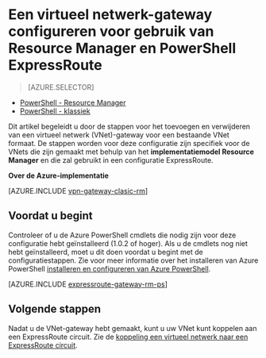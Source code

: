 <properties
   pageTitle="Een gateway VNet met een virtueel netwerk toe te voegen voor ExpressRoute met behulp van bronbeheer en PowerShell | Microsoft Azure"
   description="Dit artikel begeleidt u bij het toevoegen van een Vnet-gateway naar een reeds gemaakte Resource Manager VNet voor ExpressRoute"
   documentationCenter="na"
   services="expressroute"
   authors="charwen"
   manager="carmonm"
   editor=""
   tags="azure-resource-manager"/>

<tags 
   ms.service="expressroute"
   ms.devlang="na"
   ms.topic="article" 
   ms.tgt_pltfrm="na"
   ms.workload="infrastructure-services" 
   ms.date="10/10/2016"
   ms.author="charwen"/>

# <a name="configure-a-virtual-network-gateway-for-expressroute-using-resource-manager-and-powershell"></a>Een virtueel netwerk-gateway configureren voor gebruik van Resource Manager en PowerShell ExpressRoute


> [AZURE.SELECTOR]
- [PowerShell - Resource Manager](expressroute-howto-add-gateway-resource-manager.md)
- [PowerShell - klassiek](expressroute-howto-add-gateway-classic.md)


Dit artikel begeleidt u door de stappen voor het toevoegen en verwijderen van een virtueel netwerk (VNet)-gateway voor een bestaande VNet formaat. De stappen worden voor deze configuratie zijn specifiek voor de VNets die zijn gemaakt met behulp van het **implementatiemodel Resource Manager** en die zal gebruikt in een configuratie ExpressRoute. 

**Over de Azure-implementatie**

[AZURE.INCLUDE [vpn-gateway-clasic-rm](../../includes/vpn-gateway-classic-rm-include.md)] 

## <a name="before-beginning"></a>Voordat u begint

Controleer of u de Azure PowerShell cmdlets die nodig zijn voor deze configuratie hebt geïnstalleerd (1.0.2 of hoger). Als u de cmdlets nog niet hebt geïnstalleerd, moet u dit doen voordat u begint met de configuratiestappen. Zie voor meer informatie over het installeren van Azure PowerShell [installeren en configureren van Azure PowerShell](../powershell-install-configure.md).


[AZURE.INCLUDE [expressroute-gateway-rm-ps](../../includes/expressroute-gateway-rm-ps-include.md)]

    
## <a name="next-steps"></a>Volgende stappen

Nadat u de VNet-gateway hebt gemaakt, kunt u uw VNet kunt koppelen aan een ExpressRoute circuit. Zie de [koppeling een virtueel netwerk naar een ExpressRoute circuit](expressroute-howto-linkvnet-arm.md).
